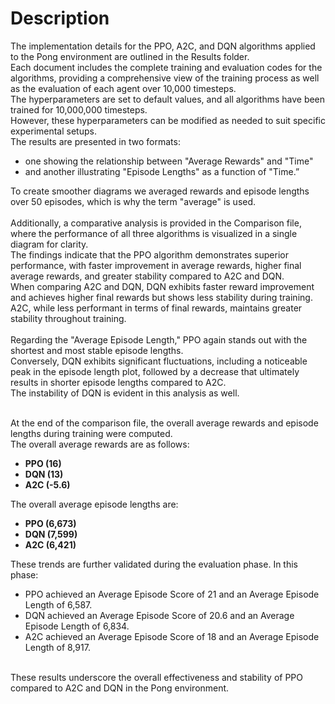 
# Description

The implementation details for the PPO, A2C, and DQN algorithms applied to the Pong environment are outlined in the Results folder.<br>
Each document includes the complete training and evaluation codes for the algorithms, providing a comprehensive view of the training process as well as the evaluation of each agent over 10,000 timesteps.<br>
The hyperparameters are set to default values, and all algorithms have been trained for 10,000,000 timesteps.<br>
However, these hyperparameters can be modified as needed to suit specific experimental setups.<br>
The results are presented in two formats:
- one showing the relationship between "Average Rewards" and "Time" 
- and another illustrating "Episode Lengths" as a function of "Time.”<br>

To create smoother diagrams we averaged rewards and episode lengths over 50 episodes, which is why the term "average" is used.<br>
<br>
Additionally, a comparative analysis is provided in the Comparison file, where the performance of all three algorithms is visualized in a single diagram for clarity.<br>
The findings indicate that the PPO algorithm demonstrates superior performance, with faster improvement in average rewards, higher final average rewards, and greater stability compared to A2C and DQN.<br>
When comparing A2C and DQN, DQN exhibits faster reward improvement and achieves higher final rewards but shows less stability during training.<br>
A2C, while less performant in terms of final rewards, maintains greater stability throughout training.<br>
<br>
Regarding the "Average Episode Length," PPO again stands out with the shortest and most stable episode lengths.<br>
Conversely, DQN exhibits significant fluctuations, including a noticeable peak in the episode length plot, followed by a decrease that ultimately results in shorter episode lengths compared to A2C.<br>
The instability of DQN is evident in this analysis as well.<br>
<br>

At the end of the comparison file, the overall average rewards and episode lengths during training were computed.<br>
The overall average rewards are as follows: 
- **PPO (16)** 
- **DQN (13)**
- **A2C (-5.6)**<br>

The overall average episode lengths are:
- **PPO (6,673)**
- **DQN (7,599)**
- **A2C (6,421)**<br>

These trends are further validated during the evaluation phase. In this phase:
- PPO achieved an Average Episode Score of 21 and an Average Episode Length of 6,587.
- DQN achieved an Average Episode Score of 20.6 and an Average Episode Length of 6,834.
- A2C achieved an Average Episode Score of 18 and an Average Episode Length of 8,917.
<br>
These results underscore the overall effectiveness and stability of PPO compared to A2C and DQN in the Pong environment.
